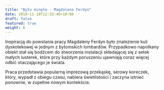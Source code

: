 ```yaml
---
title: "Było minęło - Magdalena Ferdyn"
date: 2018-11-18T12:33:46+10:00
draft: false
featured: true
weight: 6
---
```

Inspiracją do powstania pracy Magdaleny Ferdyn było znalezienie kuli dyskotekowej w jednym z bytomskich lombardów. Przypadkowo napotkany obiekt stał się bodźcem do stworzenia instalacji składającej się z setek małych lusterek, które przy każdym poruszeniu ujawniają coraz więcej odbić otaczającego je świata.

Praca przedstawia popularną imprezową przekąskę, serowy koreczek, który, wypadł z obiegu czasu, nabiera świetlistości i zaczyna istnieć ponownie, w zupełnie nowym kontekście.